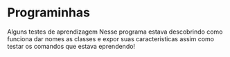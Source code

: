 # Programinhas
Alguns testes de aprendizagem
Nesse programa estava descobrindo como funciona dar nomes as classes e expor suas caracteristicas assim como testar os comandos que estava eprendendo!
